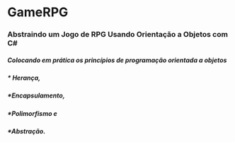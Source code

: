# **GameRPG**
### Abstraindo um Jogo de RPG Usando Orientação a Objetos com C#
##### Colocando em prática os princípios de programação orientada a objetos
#####  * Herança,
##### *Encapsulamento,
##### *Polimorfismo e
#####  *Abstração.

